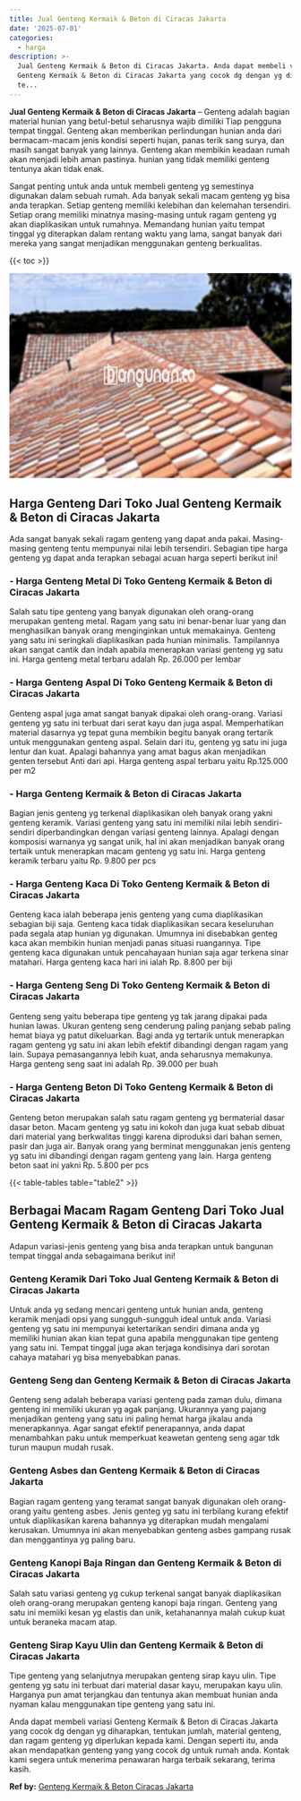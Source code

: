 ```yaml
---
title: Jual Genteng Kermaik & Beton di Ciracas Jakarta
date: '2025-07-01'
categories:
  - harga
description: >-
  Jual Genteng Kermaik & Beton di Ciracas Jakarta. Anda dapat membeli variasi
  Genteng Kermaik & Beton di Ciracas Jakarta yang cocok dg dengan yg diharapkan,
  te...
---
```


**Jual Genteng Kermaik & Beton di Ciracas Jakarta** – Genteng adalah bagian material hunian yang betul-betul seharusnya wajib dimiliki Tiap pengguna tempat tinggal. Genteng akan memberikan perlindungan hunian anda dari bermacam-macam jenis kondisi seperti hujan, panas terik sang surya, dan masih sangat banyak yang lainnya. Genteng akan membikin keadaan rumah akan menjadi lebih aman pastinya. hunian yang tidak memiliki genteng tentunya akan tidak enak.

Sangat penting untuk anda untuk membeli genteng yg semestinya digunakan dalam sebuah rumah. Ada banyak sekali macam genteng yg bisa anda terapkan. Setiap genteng memiliki kelebihan dan kelemahan tersendiri. Setiap orang memiliki minatnya masing-masing untuk ragam genteng yg akan diaplikasikan untuk rumahnya. Memandang hunian yaitu tempat tinggal yg diterapkan dalam rentang waktu yang lama, sangat banyak dari mereka yang sangat menjadikan menggunakan genteng berkualitas.

{{< toc >}}

![Jual Genteng Kermaik & Beton di Ciracas Jakarta](/images/genteng-minimalis-murah04.png)

## Harga Genteng Dari Toko Jual Genteng Kermaik & Beton di Ciracas Jakarta

Ada sangat banyak sekali ragam genteng yang dapat anda pakai. Masing-masing genteng tentu mempunyai nilai lebih tersendiri. Sebagian tipe harga genteng yg dapat anda terapkan sebagai acuan harga seperti berikut ini!

### \- Harga Genteng Metal Di Toko Genteng Kermaik & Beton di Ciracas Jakarta

Salah satu tipe genteng yang banyak digunakan oleh orang-orang merupakan genteng metal. Ragam yang satu ini benar-benar luar yang dan menghasilkan banyak orang menginginkan untuk memakainya. Genteng yang satu ini seringkali diaplikasikan pada hunian minimalis. Tampilannya akan sangat cantik dan indah apabila menerapkan variasi genteng yg satu ini. Harga genteng metal terbaru adalah Rp. 26.000 per lembar

### \- Harga Genteng Aspal Di Toko Genteng Kermaik & Beton di Ciracas Jakarta

Genteng aspal juga amat sangat banyak dipakai oleh orang-orang. Variasi genteng yg satu ini terbuat dari serat kayu dan juga aspal. Memperhatikan material dasarnya yg tepat guna membikin begitu banyak orang tertarik untuk menggunakan genteng aspal. Selain dari itu, genteng yg satu ini juga lentur dan kuat. Apalagi bahannya yang amat bagus akan menjadikan genten tersebut Anti dari api. Harga genteng aspal terbaru yaitu Rp.125.000 per m2

### \- Harga Genteng Kermaik & Beton di Ciracas Jakarta

Bagian jenis genteng yg terkenal diaplikasikan oleh banyak orang yakni genteng keramik. Variasi genteng yang satu ini memiliki nilai lebih sendiri-sendiri diperbandingkan dengan variasi genteng lainnya. Apalagi dengan komposisi warnanya yg sangat unik, hal ini akan menjadikan banyak orang tertaik untuk menerapkan macam genteng yg satu ini. Harga genteng keramik terbaru yaitu Rp. 9.800 per pcs

### \- Harga Genteng Kaca Di Toko Genteng Kermaik & Beton di Ciracas Jakarta

Genteng kaca ialah beberapa jenis genteng yang cuma diaplikasikan sebagian biji saja. Genteng kaca tidak diaplikasikan secara keseluruhan pada segala atap hunian yg digunakan. Umumnya ini disebabkan genteg kaca akan membikin hunian menjadi panas situasi ruangannya. Tipe genteng kaca digunakan untuk pencahayaan hunian saja agar terkena sinar matahari. Harga genteng kaca hari ini ialah Rp. 8.800 per biji

### \- Harga Genteng Seng Di Toko Genteng Kermaik & Beton di Ciracas Jakarta

Genteng seng yaitu beberapa tipe genteng yg tak jarang dipakai pada hunian lawas. Ukuran genteng seng cenderung paling panjang sebab paling hemat biaya yg patut dikeluarkan. Bagi anda yg tertarik untuk menerapkan ragam genteng yg satu ini akan lebih efektif dibandingi dengan ragam yang lain. Supaya pemasangannya lebih kuat, anda seharusnya memakunya. Harga genteng seng saat ini adalah Rp. 39.000 per buah

### \- Harga Genteng Beton Di Toko Genteng Kermaik & Beton di Ciracas Jakarta

Genteng beton merupakan salah satu ragam genteng yg bermaterial dasar dasar beton. Macam genteng yg satu ini kokoh dan juga kuat sebab dibuat dari material yang berkwalitas tinggi karena diproduksi dari bahan semen, pasir dan juga air. Banyak orang yang berminat menggunakan jenis genteng yg satu ini dibandingi dengan ragam genteng yang lain. Harga genteng beton saat ini yakni Rp. 5.800 per pcs

{{< table-tables table="table2" >}}

## Berbagai Macam Ragam Genteng Dari Toko Jual Genteng Kermaik & Beton di Ciracas Jakarta

Adapun variasi-jenis genteng yang bisa anda terapkan untuk bangunan tempat tinggal anda sebagaimana berikut ini!

### Genteng Keramik Dari Toko Jual Genteng Kermaik & Beton di Ciracas Jakarta

Untuk anda yg sedang mencari genteng untuk hunian anda, genteng keramik menjadi opsi yang sungguh-sungguh ideal untuk anda. Variasi genteng yg satu ini mempunyai ketertarikan sendiri dimana anda yg memiliki hunian akan kian tepat guna apabila menggunakan tipe genteng yang satu ini. Tempat tinggal juga akan terjaga kondisinya dari sorotan cahaya matahari yg bisa menyebabkan panas.

### Genteng Seng dan Genteng Kermaik & Beton di Ciracas Jakarta

Genteng seng adalah beberapa variasi genteng pada zaman dulu, dimana genteng ini memiliki ukuran yg agak panjang. Ukurannya yang pajang menjadikan genteng yang satu ini paling hemat harga jikalau anda menerapkannya. Agar sangat efektif penerapannya, anda dapat menambahkan paku untuk memperkuat keawetan genteng seng agar tdk turun maupun mudah rusak.

### Genteng Asbes dan Genteng Kermaik & Beton di Ciracas Jakarta

Bagian ragam genteng yang teramat sangat banyak digunakan oleh orang-orang yaitu genteng asbes. Jenis genteg yg satu ini terbilang kurang efektif untuk diaplikasikan karena bahannya yg diterapkan mudah mengalami kerusakan. Umumnya ini akan menyebabkan genteng asbes gampang rusak dan menggantinya yg paling baru.

### Genteng Kanopi Baja Ringan dan Genteng Kermaik & Beton di Ciracas Jakarta

Salah satu variasi genteng yg cukup terkenal sangat banyak diaplikasikan oleh orang-orang merupakan genteng kanopi baja ringan. Genteng yang satu ini memiiki kesan yg elastis dan unik, ketahanannya malah cukup kuat untuk beraneka macam atap.

### Genteng Sirap Kayu Ulin dan Genteng Kermaik & Beton di Ciracas Jakarta

Tipe genteng yang selanjutnya merupakan genteng sirap kayu ulin. Tipe genteng yg satu ini terbuat dari material dasar kayu, merupakan kayu ulin. Harganya pun amat terjangkau dan tentunya akan membuat hunian anda nyaman kalau menggunakan tipe genteng yang satu ini.

Anda dapat membeli variasi Genteng Kermaik & Beton di Ciracas Jakarta yang cocok dg dengan yg diharapkan, tentukan jumlah, material genteng, dan ragam genteng yg diperlukan kepada kami. Dengan seperti itu, anda akan mendapatkan genteng yang yang cocok dg untuk rumah anda. Kontak kami segera untuk menerima penawaran harga terbaik sekarang, terima kasih.

**Ref by:**  [Genteng Kermaik & Beton  Ciracas Jakarta](https://id.wikipedia.org/wiki/Genteng)
